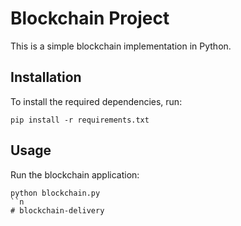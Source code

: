 # Blockchain Project

This is a simple blockchain implementation in Python.

## Installation

To install the required dependencies, run:

```
pip install -r requirements.txt
```

## Usage

Run the blockchain application:

```
python blockchain.py
``n
#   b l o c k c h a i n - d e l i v e r y  
 